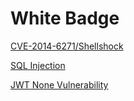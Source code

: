 # White Badge

[CVE-2014-6271/Shellshock](shellshock.md)

[SQL Injection](sql.md)

[JWT None Vulnerability](jwt.md)

